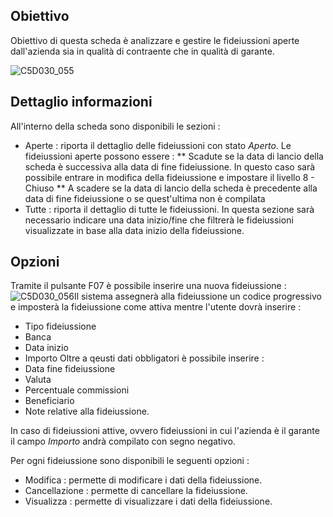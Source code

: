 ## Obiettivo
Obiettivo di questa scheda è analizzare e gestire le fideiussioni aperte dall'azienda sia in qualità di contraente che in qualità di garante.

![C5D030_055](http://localhost:3000/immagini/MBDOC_SCH-C5D030_FII/C5D030_055.png)

## Dettaglio informazioni
All'interno della scheda sono disponibili le sezioni : 
* Aperte :  riporta il dettaglio delle fideiussioni con stato _Aperto_. Le fideiussioni aperte possono essere : 
** Scadute se la data di lancio della scheda è successiva alla data di fine fideiussione. In questo caso sarà possibile entrare in modifica della fideiussione e impostare il livello 8 - Chiuso
** A scadere se la data di lancio della scheda è precedente alla data di fine fideiussione o se quest'ultima non è compilata
* Tutte :  riporta il dettaglio di tutte le fideiussioni. In questa sezione sarà necessario indicare una data inizio/fine che filtrerà le fideiussioni visualizzate in base alla data inizio della fideiussione.

## Opzioni

Tramite il pulsante F07 è possibile inserire una nuova fideiussione : 
![C5D030_056](http://localhost:3000/immagini/MBDOC_SCH-C5D030_FII/C5D030_056.png)Il sistema assegnerà alla fideiussione un codice progressivo e imposterà la fideiussione come attiva mentre l'utente dovrà inserire : 
 * Tipo fideiussione
 * Banca
 * Data inizio
 * Importo
Oltre a qeusti dati obbligatori è possibile inserire : 
 * Data fine fideiussione
 * Valuta
 * Percentuale commissioni
 * Beneficiario
 * Note relative alla fideiussione.

In caso di fideiussioni attive, ovvero fideiussioni in cui l'azienda è il garante il campo _Importo_ andrà compilato con segno negativo.

Per ogni fideiussione sono disponibili le seguenti opzioni : 
 * Modifica :  permette di modificare i dati della fideiussione.
 * Cancellazione :  permette di cancellare la fideiussione.
 * Visualizza :  permette di visualizzare i dati della fideiussione.


